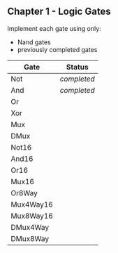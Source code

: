 ## Chapter 1 - Logic Gates

Implement each gate using only:
- Nand gates
- previously completed gates

| Gate     | Status      |
|----------|:-----------:|
|Not       | _completed_ |
|And       | _completed_ |
|Or        |             |
|Xor       |             |
|Mux       |             |
|DMux      |             |
|Not16     |             |
|And16     |             |
|Or16      |             |
|Mux16     |             |
|Or8Way    |             |
|Mux4Way16 |             |
|Mux8Way16 |             |
|DMux4Way  |             |
|DMux8Way  |             |
